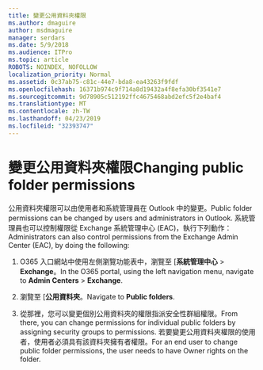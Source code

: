 ```yaml
---
title: 變更公用資料夾權限
ms.author: dmaguire
author: msdmaguire
manager: serdars
ms.date: 5/9/2018
ms.audience: ITPro
ms.topic: article
ROBOTS: NOINDEX, NOFOLLOW
localization_priority: Normal
ms.assetid: 0c37ab75-c81c-44e7-bda8-ea43263f9fdf
ms.openlocfilehash: 16371b974c9f714a8d19432a4f8efa30bf3541e7
ms.sourcegitcommit: 9d78905c512192ffc4675468abd2efc5f2e4baf4
ms.translationtype: MT
ms.contentlocale: zh-TW
ms.lasthandoff: 04/23/2019
ms.locfileid: "32393747"
---
```

# <a name="changing-public-folder-permissions"></a><span data-ttu-id="68ab4-102">變更公用資料夾權限</span><span class="sxs-lookup"><span data-stu-id="68ab4-102">Changing public folder permissions</span></span>

<span data-ttu-id="68ab4-103">公用資料夾權限可以由使用者和系統管理員在 Outlook 中的變更。</span><span class="sxs-lookup"><span data-stu-id="68ab4-103">Public folder permissions can be changed by users and administrators in Outlook.</span></span> <span data-ttu-id="68ab4-104">系統管理員也可以控制權限從 Exchange 系統管理中心 (EAC)，執行下列動作：</span><span class="sxs-lookup"><span data-stu-id="68ab4-104">Administrators can also control permissions from the Exchange Admin Center (EAC), by doing the following:</span></span>
  
1. <span data-ttu-id="68ab4-105">O365 入口網站中使用左側瀏覽功能表中，瀏覽至 [**系統管理中心** \> **Exchange**。</span><span class="sxs-lookup"><span data-stu-id="68ab4-105">In the O365 portal, using the left navigation menu, navigate to **Admin Centers** \> **Exchange**.</span></span>
    
2. <span data-ttu-id="68ab4-106">瀏覽至 [**公用資料夾**。</span><span class="sxs-lookup"><span data-stu-id="68ab4-106">Navigate to **Public folders**.</span></span>
    
3. <span data-ttu-id="68ab4-107">從那裡，您可以變更個別公用資料夾的權限指派安全性群組權限。</span><span class="sxs-lookup"><span data-stu-id="68ab4-107">From there, you can change permissions for individual public folders by assigning security groups to permissions.</span></span> <span data-ttu-id="68ab4-108">若要變更公用資料夾權限的使用者，使用者必須具有該資料夾擁有者權限。</span><span class="sxs-lookup"><span data-stu-id="68ab4-108">For an end user to change public folder permissions, the user needs to have Owner rights on the folder.</span></span>
    

